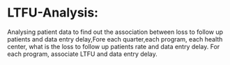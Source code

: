 # LTFU-Analysis:  
Analysing patient data to find out the association between loss to follow up patients and data entry delay,Fore each quarter,each program, each health center, what is the loss to follow up patients rate and data entry delay. For each program, associate LTFU and data entry delay.
